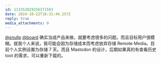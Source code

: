 ```yaml
---
id: 113352029256371563
date: 2024-10-22T16:31:44.257Z
reply: true
media_attachments: 0
---
```


[@snullp](https://c7.io/@snullp) [@board](https://ovo.st/club/board) 确实当成产品来做，就要考虑很多的问题。而且目标用户很模糊。就我个人来说，我可能会因为存储成本而考虑放弃存储 Remote Media。目前个人实例设置为存储 7 天。而且 Mastodon 的设计，后期如果真的有查看历史 toot 的需求，可以重新下载的。

